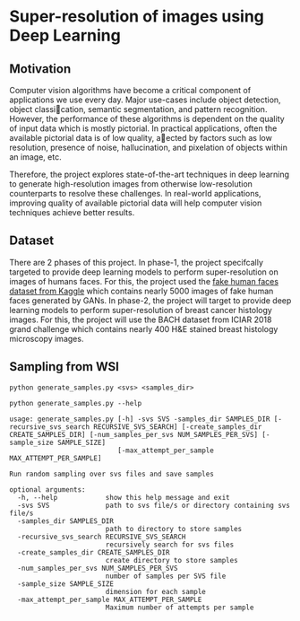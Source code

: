# Super-resolution of images using Deep Learning 


## Motivation

Computer vision algorithms have become a critical component of applications we use every day. Major
use-cases include object detection, object classication, semantic segmentation, and pattern recognition.
However, the performance of these algorithms is dependent on the quality of input data which is mostly
pictorial. In practical applications, often the available pictorial data is of low quality, aected by factors
such as low resolution, presence of noise, hallucination, and pixelation of objects within an image, etc.

Therefore, the project explores state-of-the-art techniques in deep learning to generate high-resolution
images from otherwise low-resolution counterparts to resolve these challenges. In real-world applications,
improving quality of available pictorial data will help computer vision techniques achieve better results.

## Dataset

There are 2 phases of this project. In phase-1, the project specifcally targeted to provide deep learning
models to perform super-resolution on images of humans faces. For this, the project used the [fake human
faces dataset from Kaggle](https://www.kaggle.com/jeffheaton/glasses-or-no-glasses) which contains nearly 5000 images of fake human faces generated by GANs. In
phase-2, the project will target to provide deep learning models to perform super-resolution of breast cancer
histology images. For this, the project will use the BACH dataset from ICIAR 2018 grand challenge which
contains nearly 400 H&E stained breast histology microscopy images.

## Sampling from WSI
```bash{python}
python generate_samples.py <svs> <samples_dir>

python generate_samples.py --help

usage: generate_samples.py [-h] -svs SVS -samples_dir SAMPLES_DIR [-recursive_svs_search RECURSIVE_SVS_SEARCH] [-create_samples_dir CREATE_SAMPLES_DIR] [-num_samples_per_svs NUM_SAMPLES_PER_SVS] [-sample_size SAMPLE_SIZE]
                           [-max_attempt_per_sample MAX_ATTEMPT_PER_SAMPLE]

Run random sampling over svs files and save samples

optional arguments:
  -h, --help            show this help message and exit
  -svs SVS              path to svs file/s or directory containing svs file/s
  -samples_dir SAMPLES_DIR
                        path to directory to store samples
  -recursive_svs_search RECURSIVE_SVS_SEARCH
                        recursively search for svs files
  -create_samples_dir CREATE_SAMPLES_DIR
                        create directory to store samples
  -num_samples_per_svs NUM_SAMPLES_PER_SVS
                        number of samples per SVS file
  -sample_size SAMPLE_SIZE
                        dimension for each sample
  -max_attempt_per_sample MAX_ATTEMPT_PER_SAMPLE
                        Maximum number of attempts per sample
```